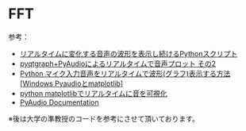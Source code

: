 # FFT

参考：
- [リアルタイムに変化する音声の波形を表示し続けるPythonスクリプト](https://tam5917.hatenablog.com/entry/2019/04/28/130641)
- [pyqtgraph+PyAudioによるリアルタイムで音声プロット その2](https://takeshid.hatenadiary.jp/entry/2015/11/27/045123)
- [Python マイク入力音声をリアルタイムで波形(グラフ)表示する方法\[Windows Pyaudioとmatplotlib\]](https://niyanmemo.com/335/)
- [python matplotlibでリアルタイムに音を可視化](https://qiita.com/1219mai0410/items/69d89c1a25846af4992d)
- [PyAudio Documentation](https://people.csail.mit.edu/hubert/pyaudio/docs/)

※後は大学の準教授のコードを参考にさせて頂いております。